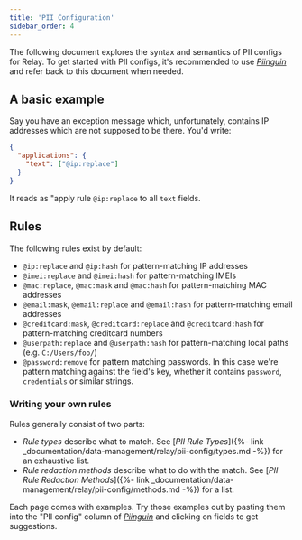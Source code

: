 ```yaml
---
title: 'PII Configuration'
sidebar_order: 4
---
```


The following document explores the syntax and semantics of PII configs for Relay. To get started with PII configs, it's recommended to use [_Piinguin_](https://getsentry.github.io/piinguin) and refer back to this document when needed.

## A basic example

Say you have an exception message which, unfortunately, contains IP addresses which are not supposed to be there. You'd write:

```json
{
  "applications": {
    "text": ["@ip:replace"]
  }
}
```

It reads as "apply rule `@ip:replace` to all `text` fields.

## Rules

The following rules exist by default:

- `@ip:replace` and `@ip:hash` for pattern-matching IP addresses
- `@imei:replace` and `@imei:hash` for pattern-matching IMEIs
- `@mac:replace`, `@mac:mask` and `@mac:hash` for pattern-matching MAC addresses
- `@email:mask`, `@email:replace` and `@email:hash` for pattern-matching email addresses
- `@creditcard:mask`, `@creditcard:replace` and `@creditcard:hash` for pattern-matching creditcard numbers
- `@userpath:replace` and `@userpath:hash` for pattern-matching local paths (e.g. `C:/Users/foo/`)
- `@password:remove` for pattern matching passwords. In this case we're pattern matching against the field's key, whether it contains `password`, `credentials` or similar strings.

### Writing your own rules

Rules generally consist of two parts:

- *Rule types* describe what to match. See [_PII Rule Types_]({%- link _documentation/data-management/relay/pii-config/types.md -%}) for an exhaustive list.
- *Rule redaction methods* describe what to do with the match. See [_PII Rule Redaction Methods_]({%- link _documentation/data-management/relay/pii-config/methods.md -%}) for a list.  

Each page comes with examples. Try those examples out by pasting them into the "PII config" column of [_Piinguin_](https://getsentry.github.io/piinguin) and clicking on fields to get suggestions.
